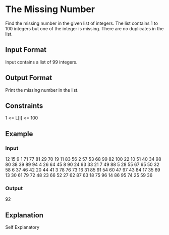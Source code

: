 # The Missing Number

Find the missing number in the given list of integers. The list contains 1 to 100 integers but one of the integer is missing. There are no duplicates in the list.

## Input Format

Input contains a list of 99 integers.

## Output Format

Print the missing number in the list.

## Constraints

1 <= L[i] <= 100

## Example

### Input

12 15 9 1 71 77 81 29 70 19 11 83 56 2 57 53 68 99 82 100 22 10 51 40 34 98 80 38 39 89 94 4 26 64 45 8 90 24 93 33 21 7 49 88 5 28 55 67 65 50 32 58 6 37 46 42 20 44 41 3 78 76 73 16 31 85 91 54 60 47 97 43 84 17 35 69 13 30 61 79 72 48 23 66 52 27 62 87 63 18 75 96 14 86 95 74 25 59 36

### Output

92

## Explanation

Self Explanatory
